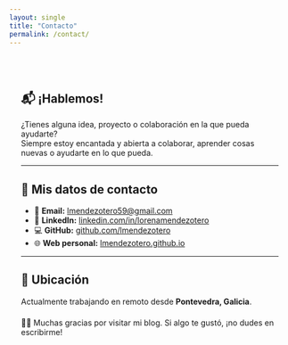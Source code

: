 ```yaml
---
layout: single
title: "Contacto"
permalink: /contact/
---
```


<div style="padding: 1.5em; margin: 2em 0;">

  <h2>📬 ¡Hablemos!</h2>
  <p>¿Tienes alguna idea, proyecto o colaboración en la que pueda ayudarte?<br>
  Siempre estoy encantada y abierta a colaborar, aprender cosas nuevas o ayudarte en lo que pueda.</p>

  <hr>

  <h2>🏢 Mis datos de contacto</h2>
  <ul>
    <li>📧 <strong>Email:</strong> <a href="mailto:lmendezotero59@gmail.com">lmendezotero59@gmail.com</a></li>
    <li>💼 <strong>LinkedIn:</strong> <a href="https://www.linkedin.com/in/lorenamendezotero">linkedin.com/in/lorenamendezotero</a></li>
    <li>💻 <strong>GitHub:</strong> <a href="https://github.com/lmendezotero">github.com/lmendezotero</a></li>
    <li>🌐 <strong>Web personal:</strong> <a href="https://lmendezotero.github.io">lmendezotero.github.io</a></li>
  </ul>

  <hr>

  <h2>📍 Ubicación</h2>
  <p>Actualmente trabajando en remoto desde <strong>Pontevedra, Galicia</strong>.</p>

  <p style="margin-top: 1.5em;">🙏🏻 Muchas gracias por visitar mi blog. Si algo te gustó, ¡no dudes en escribirme!</p>

</div>
